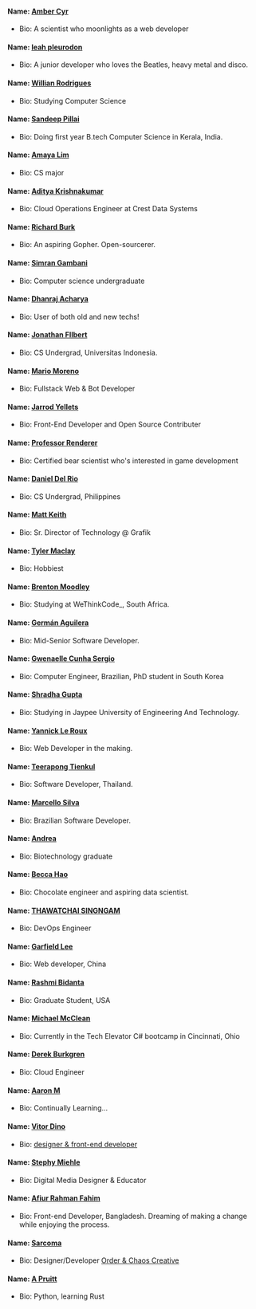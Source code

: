 #### Name: [Amber Cyr](https://github.com/SheW0lf)

- Bio: A scientist who moonlights as a web developer


#### Name: [leah pleurodon](https://github.com/leahpleurodon)

- Bio: A junior developer who loves the Beatles, heavy metal and disco.


#### Name: [Willian Rodrigues](https://github.com/willianrod)

- Bio: Studying Computer Science


#### Name: [Sandeep Pillai](https://github.com/Corruption13)

- Bio: Doing first year B.tech Computer Science in Kerala, India.


#### Name: [Amaya Lim](https://github.com/nightrainlily)

- Bio: CS major


#### Name: [Aditya Krishnakumar](https://github.com/beingadityak)

- Bio: Cloud Operations Engineer at Crest Data Systems


#### Name: [Richard Burk](https://github.com/rbo13)

- Bio: An aspiring Gopher. Open-sourcerer.


#### Name: [Simran Gambani](https://github.com/gambani-simran)

- Bio: Computer science undergraduate


#### Name: [Dhanraj Acharya](https://github.com/drex44)

- Bio: User of both old and new techs!


#### Name: [Jonathan FIlbert](https://github.com/jonathanfilbert)

- Bio: CS Undergrad, Universitas Indonesia.


#### Name: [Mario Moreno](https://github.com/soymariomoreno)

- Bio: Fullstack Web & Bot Developer


#### Name: [Jarrod Yellets](https://github.com/jarrodyellets)

- Bio: Front-End Developer and Open Source Contributer


#### Name: [Professor Renderer](https://github.com/Renderer-RCT2)

- Bio: Certified bear scientist who's interested in game development


#### Name: [Daniel Del Rio](https://github.com/daniddelrio)

- Bio: CS Undergrad, Philippines


#### Name: [Matt Keith](https://github.com/redyetico)

- Bio: Sr. Director of Technology @ Grafik


#### Name: [Tyler Maclay](https://github.com/tylermaclay)

- Bio: Hobbiest


#### Name: [Brenton Moodley](https://github.com/breakstate)

- Bio: Studying at WeThinkCode\_, South Africa.


#### Name: [Germán Aguilera](https://github.com/germmand)

- Bio: Mid-Senior Software Developer.


#### Name: [Gwenaelle Cunha Sergio](https://github.com/gcunhase)

- Bio: Computer Engineer, Brazilian, PhD student in South Korea


#### Name: [Shradha Gupta](https://github.com/shradha14)

- Bio: Studying in Jaypee University of Engineering And Technology.


#### Name: [Yannick Le Roux](https://github.com/YannickLeRoux)

- Bio: Web Developer in the making.


#### Name: [Teerapong Tienkul](https://github.com/teerapongt)

- Bio: Software Developer, Thailand.


#### Name: [Marcello Silva](https://github.com/MarcelloVSilva)

- Bio: Brazilian Software Developer.


#### Name: [Andrea](https://github.com/kaywinnet)

- Bio: Biotechnology graduate


#### Name: [Becca Hao](https://github.com/haobecca)

- Bio: Chocolate engineer and aspiring data scientist.


#### Name: [THAWATCHAI SINGNGAM](https://github.com/merxer)

- Bio: DevOps Engineer


#### Name: [Garfield Lee](https://github.com/Garfield550)

- Bio: Web developer, China


#### Name: [Rashmi Bidanta](https://github.com/rbidanta)

- Bio: Graduate Student, USA


#### Name: [Michael McClean](https://github.com/mdmcclean)

- Bio: Currently in the Tech Elevator C# bootcamp in Cincinnati, Ohio


#### Name: [Derek Burkgren](https://github.com/derekb)

- Bio: Cloud Engineer


#### Name: [Aaron M](https://github.com/thisaaronm)

- Bio: Continually Learning...


#### Name: [Vitor Dino](https://github.com/vitordino)

- Bio: [designer & front-end developer](https://vitordino.me)


#### Name: [Stephy Miehle](https://github.com/blindingstars)

- Bio: Digital Media Designer & Educator


#### Name: [Afiur Rahman Fahim](https://github.com/faahim)

- Bio: Front-end Developer, Bangladesh. Dreaming of making a change while enjoying the process.


#### Name: [Sarcoma](https://github.com/sarcoma)

- Bio: Designer/Developer [Order & Chaos Creative](https://orderandchaoscreative.com)

#### Name: [A Pruitt](https://github.com/apruitt0321)

- Bio: Python, learning Rust 

